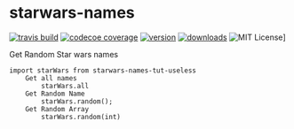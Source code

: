 # starwars-names
[![travis build](https://img.shields.io/travis/MWolf88/starwars-names.svg?style=flat-square)](https://travis-ci.org/MWolf88/starwars-names)
[![codecoe coverage](https://img.shields.io/codecov/c/github/Mwolf88/starwars-names.svg)](https://codecov.io/github/MWolf88/starwars-names)
[![version](https://img.shields.io/npm/v/starwars-names-tut-useless.svg)](https://www.npmjs.com/package/starwars-names-tut-useless)
[![downloads](https://img.shields.io/npm/dm/starwars-names-tut-useless.svg)](https://npm-stat.com/charts.html?package=starwars-names-tut-useless)
![MIT License](https://img.shields.io/npm/l/starwars-names-tut-useless.svg)]

Get Random Star wars names


```es6
import starWars from starwars-names-tut-useless
    Get all names
        starWars.all
    Get Random Name
        starWars.random();
    Get Random Array
        starWars.random(int)
```